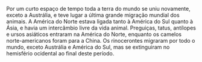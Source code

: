 ﻿Por um curto espaço de tempo toda a terra do mundo se uniu novamente, exceto a Austrália, e teve lugar a última grande migração mundial dos animais. A América do Norte estava ligada tanto à América do Sul quanto à Ásia, e havia um intercâmbio livre da vida animal. Preguiças, tatus, antílopes e ursos asiáticos entraram na América do Norte, enquanto os camelos norte-americanos foram para a China. Os rinocerontes migraram por todo o mundo, exceto Austrália e América do Sul, mas se extinguiram no hemisfério ocidental ao final deste período.